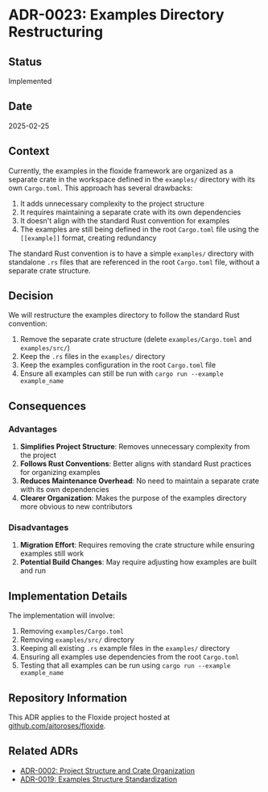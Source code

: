 # ADR-0023: Examples Directory Restructuring

## Status

Implemented

## Date

2025-02-25

## Context

Currently, the examples in the floxide framework are organized as a separate crate in the workspace defined in the `examples/` directory with its own `Cargo.toml`. This approach has several drawbacks:

1. It adds unnecessary complexity to the project structure
2. It requires maintaining a separate crate with its own dependencies
3. It doesn't align with the standard Rust convention for examples
4. The examples are still being defined in the root `Cargo.toml` file using the `[[example]]` format, creating redundancy

The standard Rust convention is to have a simple `examples/` directory with standalone `.rs` files that are referenced in the root `Cargo.toml` file, without a separate crate structure.

## Decision

We will restructure the examples directory to follow the standard Rust convention:

1. Remove the separate crate structure (delete `examples/Cargo.toml` and `examples/src/`)
2. Keep the `.rs` files in the `examples/` directory
3. Keep the examples configuration in the root `Cargo.toml` file
4. Ensure all examples can still be run with `cargo run --example example_name`

## Consequences

### Advantages

1. **Simplifies Project Structure**: Removes unnecessary complexity from the project
2. **Follows Rust Conventions**: Better aligns with standard Rust practices for organizing examples
3. **Reduces Maintenance Overhead**: No need to maintain a separate crate with its own dependencies
4. **Clearer Organization**: Makes the purpose of the examples directory more obvious to new contributors

### Disadvantages

1. **Migration Effort**: Requires removing the crate structure while ensuring examples still work
2. **Potential Build Changes**: May require adjusting how examples are built and run

## Implementation Details

The implementation will involve:

1. Removing `examples/Cargo.toml`
2. Removing `examples/src/` directory
3. Keeping all existing `.rs` example files in the `examples/` directory
4. Ensuring all examples use dependencies from the root `Cargo.toml`
5. Testing that all examples can be run using `cargo run --example example_name`

## Repository Information

This ADR applies to the Floxide project hosted at [github.com/aitoroses/floxide](https://github.com/aitoroses/floxide).

## Related ADRs

- [ADR-0002: Project Structure and Crate Organization](0002-project-structure-and-crate-organization.md)
- [ADR-0019: Examples Structure Standardization](0019-examples-structure-standardization.md)
